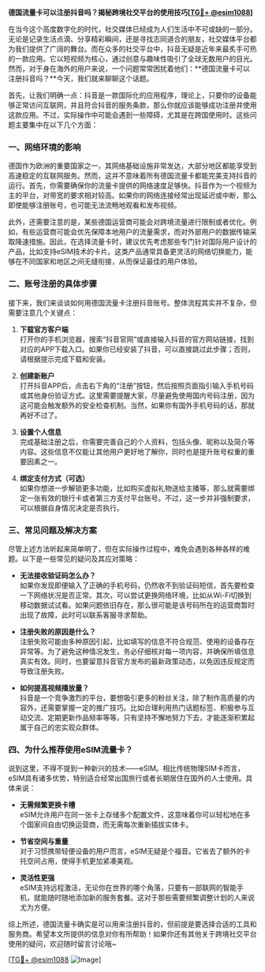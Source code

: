 **德国流量卡可以注册抖音吗？揭秘跨境社交平台的使用技巧[[TG💪+ @esim1088](https://t.me/s/esim1088)]**

在当今这个高度数字化的时代，社交媒体已经成为人们生活中不可或缺的一部分。无论是记录生活点滴、分享精彩瞬间，还是寻找志同道合的朋友，社交媒体平台都为我们提供了广阔的舞台。而在众多的社交平台中，抖音无疑是近年来最炙手可热的一款应用。它以短视频为核心，通过创意与趣味性吸引了全球无数用户的目光。然而，对于身在海外的用户来说，一个问题常常困扰着他们：**德国流量卡可以注册抖音吗？**今天，我们就来聊聊这个话题。

首先，让我们明确一点：抖音是一款国际化的应用程序，理论上，只要你的设备能够正常访问互联网，并且符合抖音的服务条款，那么你就应该能够成功注册并使用这款应用。不过，实际操作中可能会遇到一些障碍，尤其是在跨国使用时。这些问题主要集中在以下几个方面：

### 一、网络环境的影响

德国作为欧洲的重要国家之一，其网络基础设施非常发达，大部分地区都能享受到高速稳定的互联网服务。然而，这并不意味着所有德国流量卡都能完美支持抖音的运行。首先，你需要确保你的流量卡提供的网络速度足够快。抖音作为一个视频为主的平台，对带宽的要求相对较高。如果你的网络连接经常出现延迟或中断，那么即使能够注册账号，也可能无法流畅地观看和发布视频。

此外，还需要注意的是，某些德国运营商可能会对跨境流量进行限制或者优化。例如，有些运营商可能会优先保障本地用户的流量需求，而对外部用户的数据传输采取降速措施。因此，在选择流量卡时，建议优先考虑那些专门针对国际用户设计的产品，比如支持eSIM技术的卡片。这类产品通常具备更灵活的网络切换能力，能够在不同国家和地区之间无缝衔接，从而保证最佳的用户体验。

### 二、账号注册的具体步骤

接下来，我们来谈谈如何用德国流量卡注册抖音账号。整体流程其实并不复杂，但需要注意几个关键点：

1. **下载官方客户端**  
   打开你的手机浏览器，搜索“抖音官网”或直接输入抖音的官方网站链接，找到对应的APP下载入口。如果你已经安装了抖音，可以直接跳过此步骤；否则，请根据提示完成下载和安装。

2. **创建新账户**  
   打开抖音APP后，点击右下角的“注册”按钮，然后按照页面指引输入手机号码或其他身份验证方式。这里需要提醒大家，尽量避免使用国内号码注册，因为这可能会触发额外的安全检查机制。当然，如果你有国外手机号码的话，那就再好不过了。

3. **设置个人信息**  
   完成基础注册之后，你需要完善自己的个人资料，包括头像、昵称以及简介等内容。这些信息不仅能让其他用户更好地了解你，同时也是提升账号权重的重要因素之一。

4. **绑定支付方式（可选）**  
   如果你想进一步解锁更多功能，比如购买虚拟礼物送给主播等，那么就需要绑定一张有效的银行卡或者第三方支付平台账号。不过，这一步并非强制要求，可以根据自身情况决定是否执行。

### 三、常见问题及解决方案

尽管上述方法听起来简单明了，但在实际操作过程中，难免会遇到各种各样的难题。以下是一些常见的疑问及其应对策略：

- **无法接收验证码怎么办？**  
  如果你发现即便输入了正确的手机号码，仍然收不到验证码短信，首先要检查一下网络状况是否正常。其次，可以尝试更换网络环境，比如从Wi-Fi切换到移动数据试试看。如果问题依旧存在，那么很可能是该号码所在的运营商暂时出现了故障，此时可以联系客服寻求帮助。

- **注册失败的原因是什么？**  
  注册失败可能由多种原因引起，比如填写的信息不符合规范、使用的设备存在异常等。为了避免这种情况发生，务必仔细核对每一项内容，并确保所填信息真实有效。同时，也要留意抖音官方发布的最新政策动态，以免因违反规定而导致注册失败。

- **如何提高视频播放量？**  
  抖音是一个竞争激烈的平台，要想吸引更多的粉丝关注，除了制作高质量的内容外，还需要掌握一定的推广技巧。比如合理利用热门话题标签、积极参与互动交流、定期更新作品频率等等。只有坚持不懈地努力下去，才能逐渐积累起属于自己的忠实观众群体。

### 四、为什么推荐使用eSIM流量卡？

说到这里，不得不提到一种新兴的技术——eSIM。相比传统物理SIM卡而言，eSIM具有诸多优势，特别适合经常出国旅行或者长期居住在国外的人士使用。具体来说：

- **无需频繁更换卡槽**  
  eSIM允许用户在同一张卡上存储多个配置文件，这意味着你可以轻松地在多个国家间自由切换运营商，而无需每次重新插拔实体卡。
  
- **节省空间与重量**  
  对于习惯携带轻便设备的用户而言，eSIM无疑是个福音。它省去了额外的卡托空间占用，使得手机更加紧凑美观。

- **灵活性更强**  
  eSIM支持远程激活，无论你在世界的哪个角落，只要有一部联网的智能手机，就能随时随地添加新的服务套餐。这对于那些需要频繁调整计划的人来说尤为方便。

综上所述，德国流量卡确实是可以用来注册抖音的，但前提是要选择合适的工具和服务商。希望本文所提供的信息对你有所帮助！如果你还有其他关于跨境社交平台使用的疑问，欢迎随时留言讨论哦~

[[TG💪+ @esim1088](https://t.me/s/esim1088) ![Image](https://i.postimg.cc/4NQfJmqS/Snipaste-2025-05-13-00-14-12.png)]